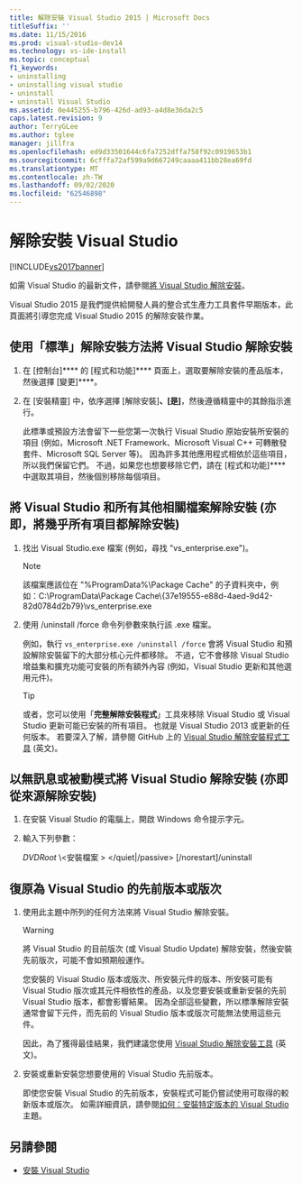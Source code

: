 ```yaml
---
title: 解除安裝 Visual Studio 2015 | Microsoft Docs
titleSuffix: ''
ms.date: 11/15/2016
ms.prod: visual-studio-dev14
ms.technology: vs-ide-install
ms.topic: conceptual
f1_keywords:
- uninstalling
- uninstalling visual studio
- uninstall
- uninstall Visual Studio
ms.assetid: 0e445255-b796-426d-ad93-a4d8e36da2c5
caps.latest.revision: 9
author: TerryGLee
ms.author: tglee
manager: jillfra
ms.openlocfilehash: ed9d33501644c6fa7252dffa758f92c0919653b1
ms.sourcegitcommit: 6cfffa72af599a9d667249caaaa411bb28ea69fd
ms.translationtype: MT
ms.contentlocale: zh-TW
ms.lasthandoff: 09/02/2020
ms.locfileid: "62546898"
---
```

# <a name="uninstall-visual-studio"></a>解除安裝 Visual Studio
[!INCLUDE[vs2017banner](../includes/vs2017banner.md)]

如需 Visual Studio 的最新文件，請參閱[將 Visual Studio 解除安裝](/visualstudio/install/uninstall-visual-studio)。

Visual Studio 2015 是我們提供給開發人員的整合式生產力工具套件早期版本，此頁面將引導您完成 Visual Studio 2015 的解除安裝作業。

## <a name="uninstall-visual-studio-by-using-the-standard-uninstallation-method"></a>使用「標準」解除安裝方法將 Visual Studio 解除安裝

1. 在 [控制台]**** 的 [程式和功能]**** 頁面上，選取要解除安裝的產品版本，然後選擇 [變更]****。

2. 在 [安裝精靈] 中，依序選擇 [解除安裝]****、[是]****，然後遵循精靈中的其餘指示進行。

   此標準或預設方法會留下一些您第一次執行 Visual Studio 原始安裝所安裝的項目 (例如，Microsoft .NET Framework、Microsoft Visual C++ 可轉散發套件、Microsoft SQL Server 等)。   因為許多其他應用程式相依於這些項目，所以我們保留它們。 不過，如果您也想要移除它們，請在 [程式和功能]**** 中選取其項目，然後個別移除每個項目。

## <a name="uninstall-visual-studio-and-all-other-related-files-that-is-to-uninstall-almost-everything"></a>將 Visual Studio 和所有其他相關檔案解除安裝 (亦即，將幾乎所有項目都解除安裝)

1. 找出 Visual Studio.exe 檔案 (例如，尋找 "vs_enterprise.exe")。

    > [!NOTE]
    > 該檔案應該位在 "%ProgramData%\Package Cache" 的子資料夾中，例如：C:\ProgramData\Package Cache\\{37e19555-e88d-4aed-9d42-82d0784d2b79}\vs_enterprise.exe

2. 使用 /uninstall /force 命令列參數來執行該 .exe 檔案。

     例如，執行 ```vs_enterprise.exe /uninstall /force``` 會將 Visual Studio 和預設解除安裝留下的大部分核心元件都移除。 不過，它不會移除 Visual Studio 增益集和擴充功能可安裝的所有額外內容 (例如，Visual Studio 更新和其他選用元件)。

    > [!TIP]
    > 或者，您可以使用「**完整解除安裝程式**」工具來移除 Visual Studio 或 Visual Studio 更新可能已安裝的所有項目。 也就是 Visual Studio 2013 或更新的任何版本。 若要深入了解，請參閱 GitHub 上的 [Visual Studio 解除安裝程式工具](https://github.com/Microsoft/VisualStudioUninstaller/releases) \(英文\)。

## <a name="uninstall-visual-studio-in-silent-or-passive-modes-that-is-to-uninstall-from-source"></a>以無訊息或被動模式將 Visual Studio 解除安裝 (亦即從來源解除安裝)

1. 在安裝 Visual Studio 的電腦上，開啟 Windows 命令提示字元。

2. 輸入下列參數：

     *DVDRoot* \\<安裝檔案 \> \</quiet&#124;/passive> [/norestart]/uninstall

## <a name="roll-back-to-a-previous-version-or-release-of--visual-studio"></a>復原為 Visual Studio 的先前版本或版次

1. 使用此主題中所列的任何方法來將 Visual Studio 解除安裝。

   > [!WARNING]
   > 將 Visual Studio 的目前版次 (或 Visual Studio Update) 解除安裝，然後安裝先前版次，可能不會如預期般運作。
   >
   > 您安裝的 Visual Studio 版本或版次、所安裝元件的版本、所安裝可能有 Visual Studio 版次或其元件相依性的產品，以及您要安裝或重新安裝的先前 Visual Studio 版本，都會影響結果。  因為全部這些變數，所以標準解除安裝通常會留下元件，而先前的 Visual Studio 版本或版次可能無法使用這些元件。
   >
   > 因此，為了獲得最佳結果，我們建議您使用 [Visual Studio 解除安裝工具](https://github.com/Microsoft/VisualStudioUninstaller/releases) \(英文\)。

2. 安裝或重新安裝您想要使用的 Visual Studio 先前版本。

   即使您安裝 Visual Studio 的先前版本，安裝程式可能仍嘗試使用可取得的較新版本或版次。 如需詳細資訊，請參閱[如何：安裝特定版本的 Visual Studio](../install/how-to-install-a-specific-release-of-visual-studio.md) 主題。

## <a name="see-also"></a>另請參閱

- [安裝 Visual Studio](https://msdn.microsoft.com/library/e2h7fzkw.aspx)